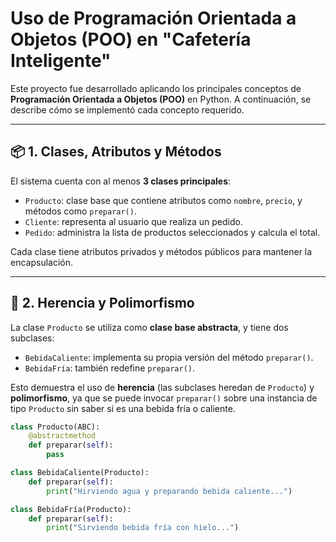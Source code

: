 # Uso de Programación Orientada a Objetos (POO) en "Cafetería Inteligente"

Este proyecto fue desarrollado aplicando los principales conceptos de **Programación Orientada a Objetos (POO)** en Python. A continuación, se describe cómo se implementó cada concepto requerido.

---

## 📦 1. Clases, Atributos y Métodos

El sistema cuenta con al menos **3 clases principales**:

- `Producto`: clase base que contiene atributos como `nombre`, `precio`, y métodos como `preparar()`.
- `Cliente`: representa al usuario que realiza un pedido.
- `Pedido`: administra la lista de productos seleccionados y calcula el total.

Cada clase tiene atributos privados y métodos públicos para mantener la encapsulación.

---

## 🔁 2. Herencia y Polimorfismo

La clase `Producto` se utiliza como **clase base abstracta**, y tiene dos subclases:

- `BebidaCaliente`: implementa su propia versión del método `preparar()`.
- `BebidaFría`: también redefine `preparar()`.

Esto demuestra el uso de **herencia** (las subclases heredan de `Producto`) y **polimorfismo**, ya que se puede invocar `preparar()` sobre una instancia de tipo `Producto` sin saber si es una bebida fría o caliente.

```python
class Producto(ABC):
    @abstractmethod
    def preparar(self):
        pass

class BebidaCaliente(Producto):
    def preparar(self):
        print("Hirviendo agua y preparando bebida caliente...")

class BebidaFría(Producto):
    def preparar(self):
        print("Sirviendo bebida fría con hielo...")
